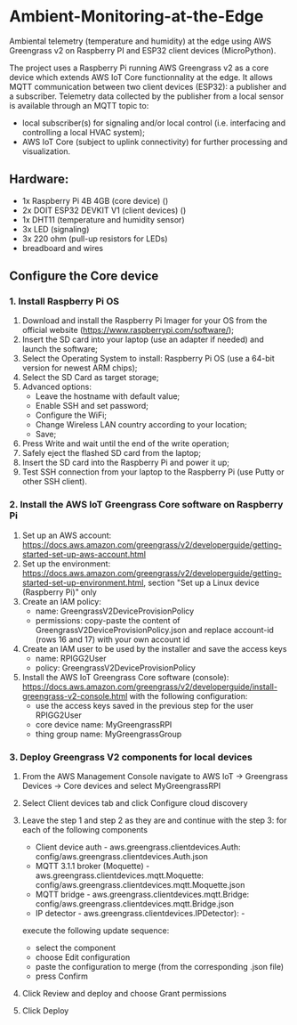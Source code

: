 # Ambient-Monitoring-at-the-Edge
Ambiental telemetry (temperature and humidity) at the edge using AWS Greengrass v2 on Raspberry PI and ESP32 client devices (MicroPython).

The project uses a Raspberry Pi running AWS Greengrass v2 as a core device which extends AWS IoT Core functionnality at the edge. It allows MQTT communication between two client devices (ESP32): a publisher and a subscriber. Telemetry data collected by the publisher from a local sensor is available through an MQTT topic to:
- local subscriber(s) for signaling and/or local control (i.e. interfacing and controlling a local HVAC system);
- AWS IoT Core (subject to uplink connectivity) for further processing and visualization.

## Hardware:
- 1x Raspberry Pi 4B 4GB (core device) ()
- 2x DOIT ESP32 DEVKIT V1 (client devices) ()
- 1x DHT11 (temperature and humidity sensor)
- 3x LED (signaling)
- 3x 220 ohm (pull-up resistors for LEDs)
- breadboard and wires

## Configure the Core device
### 1. Install Raspberry Pi OS
1. Download and install the Raspberry Pi Imager for your OS from the official website (https://www.raspberrypi.com/software/);
2. Insert the SD card into your laptop (use an adapter if needed) and launch the software;
3. Select the Operating System to install: Raspberry Pi OS (use a 64-bit version for newest ARM chips);
4. Select the SD Card as target storage;
5. Advanced options:
    - Leave the hostname with default value;
    - Enable SSH and set password;
    - Configure the WiFi;
    - Change Wireless LAN country according to your location;
    - Save;
6. Press Write and wait until the end of the write operation;
7. Safely eject the flashed SD card from the laptop;
8. Insert the SD card into the Raspberry Pi and power it up;
9. Test SSH connection from your laptop to the Raspberry Pi (use Putty or other SSH client).

### 2. Install the AWS IoT Greengrass Core software on Raspberry Pi
1. Set up an AWS account: https://docs.aws.amazon.com/greengrass/v2/developerguide/getting-started-set-up-aws-account.html
2. Set up the environment: https://docs.aws.amazon.com/greengrass/v2/developerguide/getting-started-set-up-environment.html, section "Set up a Linux device (Raspberry Pi)" only
3. Create an IAM policy:
   - name: GreengrassV2DeviceProvisionPolicy
   - permissions: copy-paste the content of GreengrassV2DeviceProvisionPolicy.json and replace account-id (rows 16 and 17) with your own account id
4. Create an IAM user to be used by the installer and save the access keys
   - name: RPIGG2User
   - policy: GreengrassV2DeviceProvisionPolicy
5. Install the AWS IoT Greengrass Core software (console): https://docs.aws.amazon.com/greengrass/v2/developerguide/install-greengrass-v2-console.html with the following configuration:
   - use the access keys saved in the previous step for the user RPIGG2User
   - core device name: MyGreengrassRPI
   - thing group name: MyGreengrassGroup
   
### 3. Deploy Greengrass V2 components for local devices
1. From the AWS Management Console navigate to AWS IoT -> Greengrass Devices -> Core devices and select MyGreengrassRPI
2. Select Client devices tab and click Configure cloud discovery
3. Leave the step 1 and step 2 as they are and continue with the step 3: for each of the following components
    - Client device auth - aws.greengrass.clientdevices.Auth: config/aws.greengrass.clientdevices.Auth.json
    - MQTT 3.1.1 broker (Moquette) - aws.greengrass.clientdevices.mqtt.Moquette: config/aws.greengrass.clientdevices.mqtt.Moquette.json
    - MQTT bridge - aws.greengrass.clientdevices.mqtt.Bridge: config/aws.greengrass.clientdevices.mqtt.Bridge.json
    - IP detector - aws.greengrass.clientdevices.IPDetector): -
   
   execute the following update sequence:
   - select the component
   - choose Edit configuration
   - paste the configuration to merge (from the corresponding .json file)
   - press Confirm

5. Click Review and deploy and choose Grant permissions
6. Click Deploy
